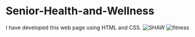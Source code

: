 # Senior-Health-and-Wellness
I have developed this web page using HTML and CSS.
![SHAW](https://user-images.githubusercontent.com/127593181/236671829-434937ff-4f00-4428-9141-709ab8e46d94.png)
![fitness](https://user-images.githubusercontent.com/127593181/236671850-9d5c5698-1701-41da-964d-34d25ae39909.png)
